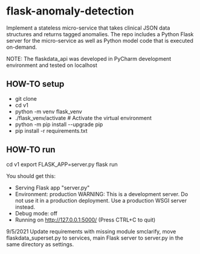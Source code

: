 # flask-anomaly-detection
Implement a stateless micro-service that takes clinical JSON data structures
and  returns tagged anomalies.
The repo includes a Python Flask server for the micro-service as well as
Python model code that is executed on-demand.


NOTE: The flaskdata_api was developed in PyCharm development environment and tested on localhost

## HOW-TO setup
- git clone
- cd v1
- python -m venv flask_venv
- ./flask_venv/activate  # Activate the virtual environment
- python -m pip install --upgrade pip
- pip install -r requirements.txt

## HOW-TO run
cd v1
export FLASK_APP=server.py
flask run

You should get this:
 * Serving Flask app "server.py"
 * Environment: production
   WARNING: This is a development server. Do not use it in a production deployment.
   Use a production WSGI server instead.
 * Debug mode: off
 * Running on http://127.0.0.1:5000/ (Press CTRL+C to quit)

9/5/2021
Update requirements with missing module smclarify, move  flaskdata_superset.py to services, main Flask server to server.py in the same directory as settings.
